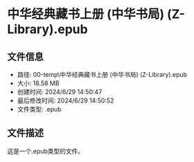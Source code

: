 ﻿# 中华经典藏书上册 (中华书局) (Z-Library).epub

## 文件信息
- 路径: 00-temp\中华经典藏书上册 (中华书局) (Z-Library).epub
- 大小: 18.58 MB
- 创建时间: 2024/6/29 14:50:47
- 最后修改时间: 2024/6/29 14:50:52
- 文件类型: .epub

## 文件描述
这是一个.epub类型的文件。

